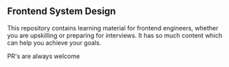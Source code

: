 ## Frontend System Design 

This repository contains learning material for frontend engineers, whether you are upskilling or preparing for interviews. It has so much content which can help you achieve your goals.

PR's are always welcome